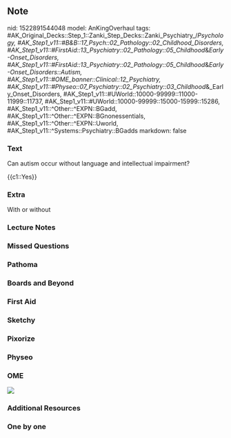 ## Note
nid: 1522891544048
model: AnKingOverhaul
tags: #AK_Original_Decks::Step_1::Zanki_Step_Decks::Zanki_Psychiatry_/_Psychology, #AK_Step1_v11::#B&B::17_Psych::02_Pathology::02_Childhood_Disorders, #AK_Step1_v11::#FirstAid::13_Psychiatry::02_Pathology::05_Childhood_&_Early-Onset_Disorders, #AK_Step1_v11::#FirstAid::13_Psychiatry::02_Pathology::05_Childhood_&_Early-Onset_Disorders::Autism, #AK_Step1_v11::#OME_banner::Clinical::12_Psychiatry, #AK_Step1_v11::#Physeo::07_Psychiatry::02_Psychiatry::03_Childhood_&_Early_Onset_Disorders, #AK_Step1_v11::#UWorld::10000-99999::11000-11999::11737, #AK_Step1_v11::#UWorld::10000-99999::15000-15999::15286, #AK_Step1_v11::^Other::^EXPN::BGadd, #AK_Step1_v11::^Other::^EXPN::BGnonessentials, #AK_Step1_v11::^Other::^EXPN::Uworld, #AK_Step1_v11::^Systems::Psychiatry::BGadds
markdown: false

### Text
Can autism occur without language and intellectual impairment?
<div>
  {{c1::Yes}}
</div>

### Extra
With or without

### Lecture Notes


### Missed Questions


### Pathoma


### Boards and Beyond


### First Aid


### Sketchy


### Pixorize


### Physeo


### OME
<div class="ome-widget">
  <a href=
  "https://onlinemeded.org/spa/psychiatry?ref=anki"><img src=
  "_OME_AnkiFlashcards_Topic_2.png"></a>
</div>

### Additional Resources


### One by one

